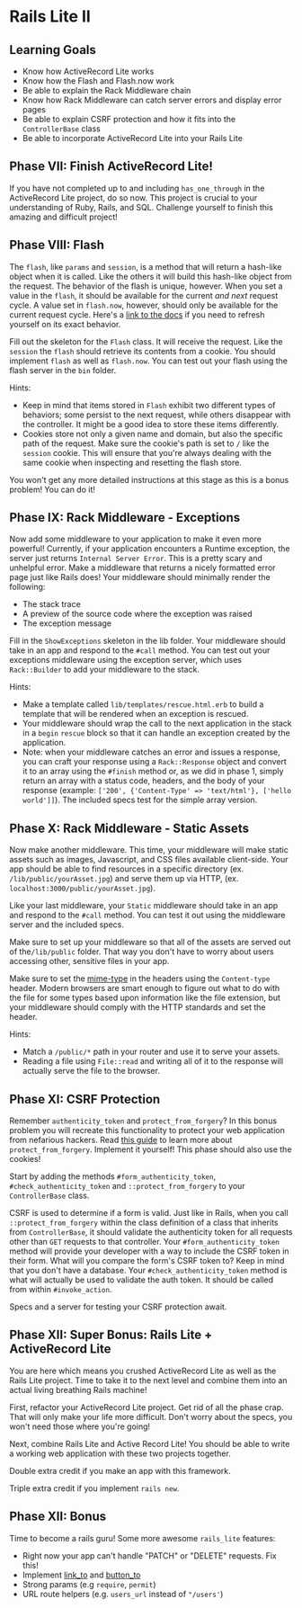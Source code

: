 # Rails Lite II

## Learning Goals

+ Know how ActiveRecord Lite works
+ Know how the Flash and Flash.now work
+ Be able to explain the Rack Middleware chain
+ Know how Rack Middleware can catch server errors and display error pages
+ Be able to explain CSRF protection and how it fits into the `ControllerBase` class
+ Be able to incorporate ActiveRecord Lite into your Rails Lite

## Phase VII: Finish ActiveRecord Lite!

If you have not completed up to and including `has_one_through` in the
ActiveRecord Lite project, do so now. This project is crucial to your
understanding of Ruby, Rails, and SQL. Challenge yourself to finish this
amazing and difficult project!

## Phase VIII: Flash

The `flash`, like `params` and `session`, is a method that will return a
hash-like object when it is called. Like the others it will build this hash-like
object from the request. The behavior of the flash is unique, however. When you
set a value in the `flash`, it should be available for the current *and next*
request cycle. A value set in `flash.now`, however, should only be available for
the current request cycle. Here's a [link to the docs][flash-docs] if you need
to refresh yourself on its exact behavior.

Fill out the skeleton for the `Flash` class. It will receive the request. Like
the `session` the `flash` should retrieve its contents from a cookie. You
should implement `flash` as well as `flash.now`. You can test out your
flash using the flash server in the `bin` folder.

Hints:
- Keep in mind that items stored in `Flash` exhibit two different types of
  behaviors; some persist to the next request, while others disappear with the
  controller. It might be a good idea to store these items differently.
- Cookies store not only a given name and domain, but also the specific path of
  the request. Make sure the cookie's path is set to `/` like the `session`
  cookie. This will ensure that you're always dealing with the same cookie when
  inspecting and resetting the flash store.

You won't get any more detailed instructions at this stage as this is a bonus
problem! You can do it!

[flash-docs]: http://guides.rubyonrails.org/action_controller_overview.html#the-flash

## Phase IX: Rack Middleware - Exceptions

Now add some middleware to your application to make it even more powerful!
Currently, if your application encounters a Runtime exception, the server just
returns `Internal Server Error`. This is a pretty scary and unhelpful error.
Make a middleware that returns a nicely formatted error page just like
Rails does! Your middleware should minimally render the following:
- The stack trace
- A preview of the source code where the exception was raised
- The exception message

Fill in the `ShowExceptions` skeleton in the lib folder. Your middleware should
take in an app and respond to the `#call` method. You can test out your
exceptions middleware using the exception server, which uses `Rack::Builder` to
add your middleware to the stack.

Hints:
- Make a template called `lib/templates/rescue.html.erb` to build a template
  that will be rendered when an exception is rescued.
- Your middleware should wrap the call to the next application in the stack in a
  `begin` `rescue` block so that it can handle an exception created by the
  application.
- Note: when your middleware catches an error and issues a response, you can
  craft your response using a `Rack::Response` object and convert it to an array
  using the `#finish` method or, as we did in phase 1, simply return an array
  with a status code, headers, and the body of your response (example: `['200',
  {'Content-Type' => 'text/html'}, ['hello world']]`). The included specs test
  for the simple array version.

[exception-docs]: http://ruby-doc.org/core-2.1.2/Exception.html

## Phase X: Rack Middleware - Static Assets

Now make another middleware. This time, your middleware will make static assets
such as images, Javascript, and CSS files available client-side. Your app should
be able to find resources in a specific directory (ex.
`/lib/public/yourAsset.jpg`) and serve them up via HTTP, (ex.
`localhost:3000/public/yourAsset.jpg`).

Like your last middleware, your `Static` middleware should take in an app and
respond to the `#call` method. You can test it out using the middleware server
and the included specs.

Make sure to set up your middleware so that all of the assets are served out of
the`/lib/public` folder. That way you don't have to worry about users accessing
other, sensitive files in your app.

Make sure to set the [mime-type][mime] in the
headers using the `Content-type` header. Modern browsers are smart enough to
figure out what to do with the file for some types based upon information like
the file extension, but your middleware should comply with the HTTP standards
and set the header.

Hints:
- Match a `/public/*` path in your router and use it to serve your assets.
- Reading a file using `File::read` and writing all of it to the response will actually serve the file to the browser.

## Phase XI: CSRF Protection

Remember `authenticity_token` and `protect_from_forgery`? In this bonus problem
you will recreate this functionality to protect your web application from
nefarious hackers. Read [this guide][rails_csrf_guide] to learn more about
`protect_from_forgery`. Implement it yourself! This phase should also use the
cookies!

Start by adding the methods `#form_authenticity_token`,
`#check_authenticity_token` and `::protect_from_forgery` to your
`ControllerBase` class.

CSRF is used to determine if a form is valid. Just like in Rails, when you call
`::protect_from_forgery` within the class definition of a class that inherits
from `ControllerBase`, it should validate the authenticity token for all
requests other than `GET` requests to that controller. Your
`#form_authenticity_token` method will provide your developer with a way to
include the CSRF token in their form. What will you compare the form's CSRF
token to? Keep in mind that you don't have a database. Your
`#check_authenticity_token` method is what will actually be used to validate the
auth token. It should be called from within `#invoke_action`.

Specs and a server for testing your CSRF protection await.

## Phase XII: Super Bonus: Rails Lite + ActiveRecord Lite

You are here which means you crushed ActiveRecord Lite as well as the Rails Lite
project. Time to take it to the next level and combine them into an actual
living breathing Rails machine!

First, refactor your ActiveRecord Lite project. Get rid of all the phase crap.
That will only make your life more difficult. Don't worry about the specs, you
won't need those where you're going!

Next, combine Rails Lite and Active Record Lite! You should be able to write a
working web application with these two projects together.

Double extra credit if you make an app with this framework.

[go-live]: http://restful-cats.com/go_live

Triple extra credit if you implement `rails new`.

## Phase XII: Bonus

Time to become a rails guru! Some more awesome `rails_lite` features:
- Right now your app can't handle "PATCH" or "DELETE" requests. Fix this!
- Implement [link_to][link_to_doc] and [button_to][button_to_doc]
- Strong params (e.g `require`, `permit`)
- URL route helpers (e.g. `users_url` instead of `"/users'`)

[rails_csrf_guide]: http://guides.rubyonrails.org/security.html#cross-site-request-forgery-csrf
[link_to_doc]: https://apidock.com/rails/ActionView/Helpers/UrlHelper/link_to
[button_to_doc]: https://apidock.com/rails/ActionView/Helpers/UrlHelper/button_to
[mime]: https://en.wikipedia.org/wiki/MIME